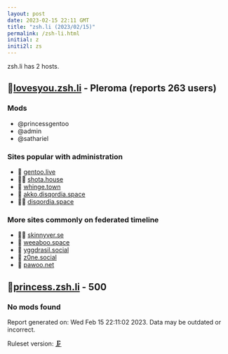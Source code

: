 ```yaml
---
layout: post
date: 2023-02-15 22:11 GMT
title: "zsh.li (2023/02/15)"
permalink: /zsh-li.html
initial: z
initi2l: zs
---
```


zsh.li has 2 hosts.

## 🧸[lovesyou.zsh.li](https://lovesyou.zsh.li) - Pleroma (reports 263 users)

### Mods
 * @princessgentoo
 * @admin
 * @sathariel

### Sites popular with administration

* 🧸 [gentoo.live](/gentoo-live.html)
* 🦝🧸 [shota.house](/shota-house.html)
* 🦝 [whinge.town](/whinge-town.html)
* 🐘 [akko.disqordia.space](/akko-disqordia-space.html)
* 🦝🧸 [disqordia.space](/disqordia-space.html)

### More sites commonly on federated timeline

* 🦝🧸 [skinnyver.se](/skinnyver-se.html)
* 🦝 [weeaboo.space](/weeaboo-space.html)
* 🦝 [yggdrasil.social](/yggdrasil-social.html)
* 🦝 [z0ne.social](/z0ne-social.html)
* 🧸 [pawoo.net](/pawoo-net.html)

## 🧸[princess.zsh.li](https://princess.zsh.li) - 500

### No mods found

Report generated on: Wed Feb 15 22:11:02 2023. Data may be outdated or incorrect.

Ruleset version: [🗜](/version-clamp)
